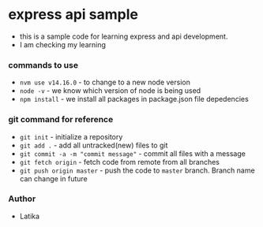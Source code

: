 # express api sample

- this is a sample code for learning express and api development.
- I am checking my learning

### commands to use

- `nvm use v14.16.0` - to change to a new node version
- `node -v` - we know which version of node is being used
- `npm install` - we install all packages in package.json file depedencies

### git command for reference

- `git init` - initialize a repository
- `git add .` - add all untracked(new) files to git
- `git commit -a -m "commit message"` - commit all files with a message
- `git fetch origin` - fetch code from remote from all branches
- `git push origin master` - push the code to `master` branch. Branch name can change in future

### Author

- Latika
